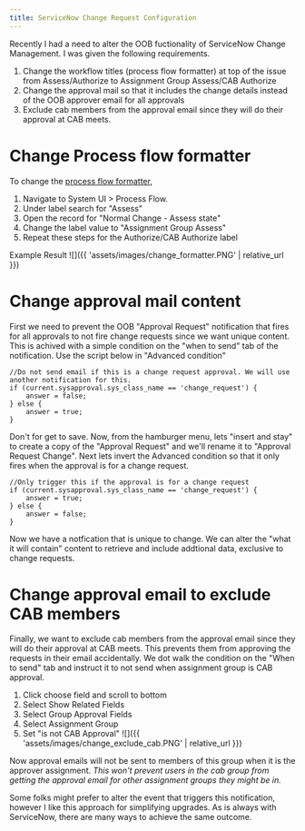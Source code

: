 ```yaml
---
title: ServiceNow Change Request Configuration
---
```


Recently I had a need to alter the OOB fuctionality of ServiceNow Change Management. I was given the following requirements.
1. Change the workflow titles (process flow  formatter) at top of the issue from Assess/Authorize to Assignment Group Assess/CAB Authorize
2. Change the approval mail so that it includes the change details instead of the OOB approver email for all approvals
3. Exclude cab members from the approval email since they will do their approval at CAB meets.


# Change Process flow formatter
To change the [process flow formatter](https://docs.servicenow.com/bundle/quebec-platform-administration/page/administer/form-administration/reference/r_ProcessFlowFormatter.html), 

1. Navigate to System UI > Process Flow.
2. Under label search for "Assess"
3. Open the record for "Normal Change - Assess state"
4. Change the label value to "Assignment Group Assess"
5. Repeat these steps for the Authorize/CAB Authorize label

Example Result
![]({{ 'assets/images/change_formatter.PNG' | relative_url }})
# Change approval mail content
First we need to prevent the OOB "Approval Request" notification that fires for all approvals to not fire change requests since we want unique content. This is achived with a simple condition on the "when to send" tab of the notification. Use the script below in "Advanced condition"
```
//Do not send email if this is a change request approval. We will use another notification for this.
if (current.sysapproval.sys_class_name == 'change_request') {
	answer = false;
} else {
	answer = true;
}
```
Don't for get to save. Now, from the hamburger menu, lets "insert and stay" to create a copy of the "Approval Request"  and we'll rename it to "Approval Request Change".  Next lets invert the Advanced condition so that it only fires when the approval is for a change request.
```
//Only trigger this if the approval is for a change request
if (current.sysapproval.sys_class_name == 'change_request') {
	answer = true;
} else {
	answer = false;
}
```
Now we have a notfication that is unique to change. We can alter the "what it will contain" content to retrieve and include addtional data, exclusive to change requests.

# Change approval email to exclude CAB members
Finally, we want to exclude cab members from the approval email since they will do their approval at CAB meets. This prevents them from approving the requests in their email accidentally. We dot walk the condition on the "When to send" tab and instruct it to not send when assignment group is CAB approval.

1. Click choose field and scroll to bottom
2. Select Show Related Fields
3. Select Group Approval Fields
4. Select Assignment Group
5. Set "is not CAB Approval"
![]({{ 'assets/images/change_exclude_cab.PNG' | relative_url }})

Now approval emails will not be sent to members of this group when it is the approver assignment. *This won't prevent  users in the cab group from getting the approval email for other assignment groups they might be in.*

Some folks might prefer to alter the event that triggers this notification, however I like this approach for simplifying upgrades. As is always with ServiceNow, there are many ways to achieve the same outcome.

